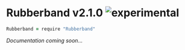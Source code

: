 
# Rubberband v2.1.0 ![experimental](https://img.shields.io/badge/stability-experimental-EC5315.svg?style=flat)

```coffee
Rubberband = require "Rubberband"
```

*Documentation coming soon...*

